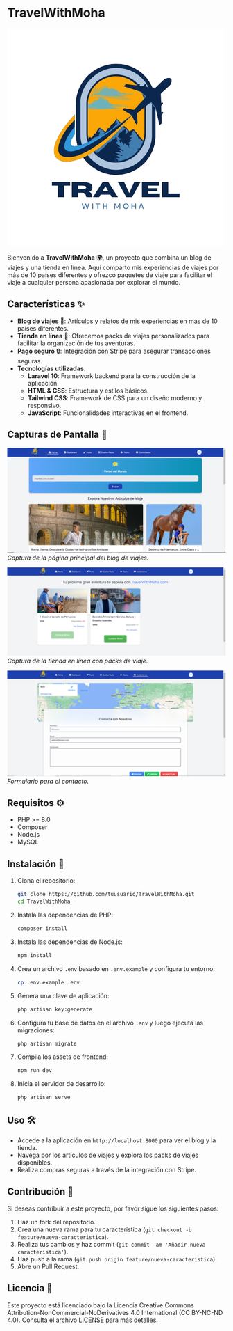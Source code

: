 # TravelWithMoha

![TravelWithMoha Logo](public/pngLogo.png) 

Bienvenido a **TravelWithMoha** 🌍, un proyecto que combina un blog de viajes y una tienda en línea. Aquí comparto mis experiencias de viajes por más de 10 países diferentes y ofrezco paquetes de viaje para facilitar el viaje a cualquier persona apasionada por explorar el mundo.

## Características ✨

- **Blog de viajes** 📝: Artículos y relatos de mis experiencias en más de 10 países diferentes.
- **Tienda en línea** 🛒: Ofrecemos packs de viajes personalizados para facilitar la organización de tus aventuras.
- **Pago seguro** 🔒: Integración con Stripe para asegurar transacciones seguras.
- **Tecnologías utilizadas**:
  - **Laravel 10**: Framework backend para la construcción de la aplicación.
  - **HTML & CSS**: Estructura y estilos básicos.
  - **Tailwind CSS**: Framework de CSS para un diseño moderno y responsivo.
  - **JavaScript**: Funcionalidades interactivas en el frontend.

## Capturas de Pantalla 📸

![Página Principal](public/30.PNG) 
*Captura de la página principal del blog de viajes.*

![Tienda en Línea](public/31.png) 
*Captura de la tienda en línea con packs de viaje.*

![Pagina de contacto](public/32.png)
*Formulario para el contacto.*

## Requisitos ⚙️

- PHP >= 8.0
- Composer
- Node.js
- MySQL

## Instalación 🚀

1. Clona el repositorio:

    ```bash
    git clone https://github.com/tuusuario/TravelWithMoha.git
    cd TravelWithMoha
    ```

2. Instala las dependencias de PHP:

    ```bash
    composer install
    ```

3. Instala las dependencias de Node.js:

    ```bash
    npm install
    ```

4. Crea un archivo `.env` basado en `.env.example` y configura tu entorno:

    ```bash
    cp .env.example .env
    ```

5. Genera una clave de aplicación:

    ```bash
    php artisan key:generate
    ```

6. Configura tu base de datos en el archivo `.env` y luego ejecuta las migraciones:

    ```bash
    php artisan migrate
    ```

7. Compila los assets de frontend:

    ```bash
    npm run dev
    ```

8. Inicia el servidor de desarrollo:

    ```bash
    php artisan serve
    ```

## Uso 🛠️

- Accede a la aplicación en `http://localhost:8000` para ver el blog y la tienda.
- Navega por los artículos de viajes y explora los packs de viajes disponibles.
- Realiza compras seguras a través de la integración con Stripe.

## Contribución 🤝

Si deseas contribuir a este proyecto, por favor sigue los siguientes pasos:

1. Haz un fork del repositorio.
2. Crea una nueva rama para tu característica (`git checkout -b feature/nueva-caracteristica`).
3. Realiza tus cambios y haz commit (`git commit -am 'Añadir nueva característica'`).
4. Haz push a la rama (`git push origin feature/nueva-caracteristica`).
5. Abre un Pull Request.

## Licencia 📄

Este proyecto está licenciado bajo la Licencia Creative Commons Attribution-NonCommercial-NoDerivatives 4.0 International (CC BY-NC-ND 4.0). Consulta el archivo [LICENSE](LICENSE) para más detalles.
